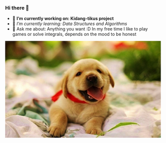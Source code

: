 ### Hi there 👋
- 🔭 **I’m currently working on: Kidang-tikus project**
- 🌱 _I’m currently learning: Data Structures and Algorithms_
- 💬 Ask me about: Anything you want :D
In my free time I like to play games or solve integrals, depends on the mood to be honest
<picture>
 <source media="(prefers-color-scheme: dark)" srcset="YOUR-DARKMODE-IMAGE">
 <source media="(prefers-color-scheme: light)" srcset="YOUR-LIGHTMODE-IMAGE">
 <img alt="So cute, isn't it? :D" src="/animals/dog.jpg">
</picture>
<!--
**jbanasik/jbanasik** is a ✨ _special_ ✨ repository because its `README.md` (this file) appears on your GitHub profile.

Here are some ideas to get you started:



- 👯 I’m looking to collaborate on ...
- 🤔 I’m looking for help with ...

- 📫 How to reach me: ...
- 😄 Pronouns: ...
- ⚡ Fun fact: ...
-->
